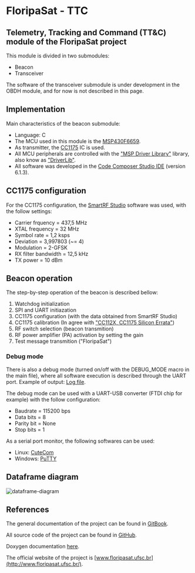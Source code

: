 # FloripaSat - TTC
## Telemetry, Tracking and Command (TT&amp;C) module of the FloripaSat project

This module is divided in two submodules:
* Beacon
* Transceiver

The software of the transceiver submodule is under development in the OBDH module, and for now is not described in this page.

## Implementation

Main characteristics of the beacon submodule:
* Language: C
* The MCU used in this module is the [MSP430F6659](http://www.ti.com/product/MSP430F6659).
* As transmitter, the [CC1175](http://www.ti.com/product/CC1175) IC is used.
* All MCU peripherals are controlled with the ["MSP Driver Library"](http://www.ti.com/tool/mspdriverlib) library, also know as ["DriverLib"](http://www.ti.com/tool/mspdriverlib).
* All software was developed in the [Code Composer Studio IDE](http://www.ti.com/tool/ccstudio) (version 6.1.3).

## CC1175 configuration

For the CC1175 configuration, the [SmartRF Studio](http://www.ti.com/tool/smartrftm-studio) software was used, with the follow settings:
* Carrier frquency = 437,5 MHz
* XTAL frequency = 32 MHz
* Symbol rate = 1,2 ksps
* Deviation = 3,997803 (~= 4)
* Modulation = 2-GFSK
* RX filter bandwidth = 12,5 kHz
* TX power = 10 dBm

## Beacon operation

The step-by-step operation of the beacon is described bellow:

1. Watchdog initialization
2. SPI and UART initiazation
3. CC1175 configuration (with the data obtained from SmartRF Studio)
4. CC1175 calibration (In agree with ["CC112X, CC1175 Silicon Errata"](http://www.ti.com/lit/er/swrz039d/swrz039d.pdf))
5. RF switch selection (beacon transmition)
6. RF power amplifier (PA) activation by setting the gain
8. Test message transmition ("FloripaSat")

### Debug mode

There is also a debug mode (turned on/off with the DEBUG\_MODE macro in the main file), where all software execution is described through the UART port. Example of output: [Log file](https://github.com/mgm8/floripasat-ttc/blob/master/beacon/log/beacon_tx.log).

The debug mode can be used with a UART-USB converter (FTDI chip for example) with the follow configuration:
* Baudrate = 115200 bps
* Data bits = 8
* Parity bit = None
* Stop bits = 1

As a serial port monitor, the following softwares can be used:
* Linux: [CuteCom](http://cutecom.sourceforge.net/)
* Windows: [PuTTY](http://www.putty.org/)

## Dataframe diagram

![dataframe-diagram](https://raw.githubusercontent.com/mariobaldini/floripasat/master/ttc/doc/dataframe-diagram.png)

## References

The general documentation of the project can be found in [GitBook](https://www.gitbook.com/book/tuliogomesp/floripasat-technical-manual).

All source code of the project can be found in [GitHub](https://github.com/mariobaldini/floripasat).

Doxygen documentation [here](http://fsat-server.duckdns.org:8000/ttc/).

The official website of the project is [www.floripasat.ufsc.br](http://www.floripasat.ufsc.br/).
